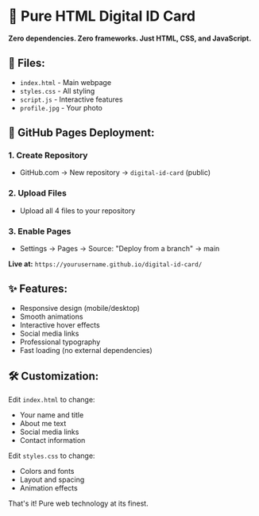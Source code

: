 # 🎯 Pure HTML Digital ID Card

**Zero dependencies. Zero frameworks. Just HTML, CSS, and JavaScript.**

## 📁 Files:
- `index.html` - Main webpage
- `styles.css` - All styling
- `script.js` - Interactive features
- `profile.jpg` - Your photo

## 🚀 GitHub Pages Deployment:

### 1. Create Repository
- GitHub.com → New repository → `digital-id-card` (public)

### 2. Upload Files
- Upload all 4 files to your repository

### 3. Enable Pages
- Settings → Pages → Source: "Deploy from a branch" → main

**Live at:** `https://yourusername.github.io/digital-id-card/`

## ✨ Features:
- Responsive design (mobile/desktop)
- Smooth animations
- Interactive hover effects
- Social media links
- Professional typography
- Fast loading (no external dependencies)

## 🛠️ Customization:
Edit `index.html` to change:
- Your name and title
- About me text
- Social media links
- Contact information

Edit `styles.css` to change:
- Colors and fonts
- Layout and spacing
- Animation effects

That's it! Pure web technology at its finest.